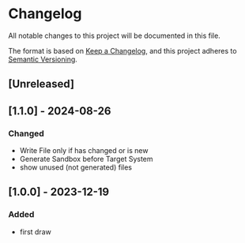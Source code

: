 # Changelog

All notable changes to this project will be documented in this file.

The format is based on [Keep a Changelog](https://keepachangelog.com/en/1.0.0/),
and this project adheres to [Semantic Versioning](https://semver.org/spec/v2.0.0.html).

## [Unreleased]

## [1.1.0] - 2024-08-26
### Changed
- Write File only if has changed or is new
- Generate Sandbox before Target System
- show unused (not generated) files

## [1.0.0] - 2023-12-19
### Added
- first draw 